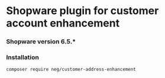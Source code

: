# Shopware plugin for customer account enhancement

### Shopware version 6.5.*

### Installation
```shell
composer require neg/customer-address-enhancement
```
